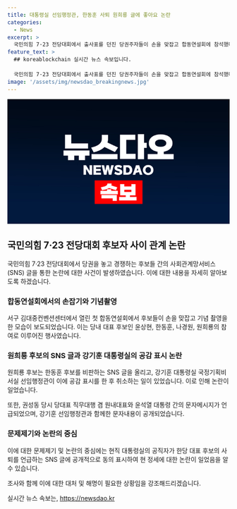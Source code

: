 ```yaml
---
title: 대통령실 선임행정관, 한동훈 사퇴 원희룡 글에 좋아요 논란
categories:
  - News
excerpt: >
  국민의힘 7·23 전당대회에서 출사표를 던진 당권주자들이 손을 맞잡고 합동연설회에 참석했다. 현직 대통령실 선임행정관이 한동훈 후보를 비판하는 원희룡 후보의 SNS 글에 공감표시를 한 논란이 있었고, 공직자가 후보의 사퇴를 언급한 것은 부적절하다는 지적이 나왔다. 
feature_text: >
  ## koreablockchain 실시간 뉴스 속보입니다.

  국민의힘 7·23 전당대회에서 출사표를 던진 당권주자들이 손을 맞잡고 합동연설회에 참석했다. 현직 대통령실 선임행정관이 한동훈 후보를 비판하는 원희룡 후보의 SNS 글에 공감표시를 한 논란이 있었고, 공직자가 후보의 사퇴를 언급한 것은 부적절하다는 지적이 나왔다. 
image: '/assets/img/newsdao_breakingnews.jpg'
---
```


<p><img src="/assets/img/newsdao_breakingnews.jpg" alt="koreablockchain 속보" /></p>

<h2 data-ke-size="size26">국민의힘 7·23 전당대회 후보자 사이 관계 논란</h2>

<p>국민의힘 7·23 전당대회에서 당권을 놓고 경쟁하는 후보들 간의 사회관계망서비스(SNS) 글을 통한 논란에 대한 사건이 발생하였습니다. 이에 대한 내용을 자세히 알아보도록 하겠습니다.</p>

<h3>합동연설회에서의 손잡기와 기념촬영</h3>

<p>서구 김대중컨벤션센터에서 열린 첫 합동연설회에서 후보들이 손을 맞잡고 기념 촬영을 한 모습이 보도되었습니다. 이는 당내 대표 후보인 윤상현, 한동훈, 나경원, 원희룡의 참여로 이루어진 행사였습니다. </p>

<h3>원희룡 후보의 SNS 글과 강기훈 대통령실의 공감 표시 논란</h3>

<p>원희룡 후보는 한동훈 후보를 비판하는 SNS 글을 올리고, 강기훈 대통령실 국정기획비서실 선임행정관이 이에 공감 표시를 한 후 취소하는 일이 있었습니다. 이로 인해 논란이 일었습니다.</p>

<p>또한, 권성동 당시 당대표 직무대행 겸 원내대표와 윤석열 대통령 간의 문자메시지가 언급되었으며, 강기훈 선임행정관과 함께한 문자내용이 공개되었습니다.</p>

<h3>문제제기와 논란의 중심</h3>

<p>이에 대한 문제제기 및 논란의 중심에는 현직 대통령실의 공직자가 한당 대표 후보의 사퇴를 언급하는 SNS 글에 공개적으로 동의 표시하여 현 정세에 대한 논란이 일었음을 알 수 있습니다. </p>

<p>조사와 함께 이에 대한 대처 및 해명이 필요한 상황임을 강조해드리겠습니다.</p>
실시간 뉴스 속보는, <a href="https://newsdao.kr" rel="dofollow">https://newsdao.kr</a>


